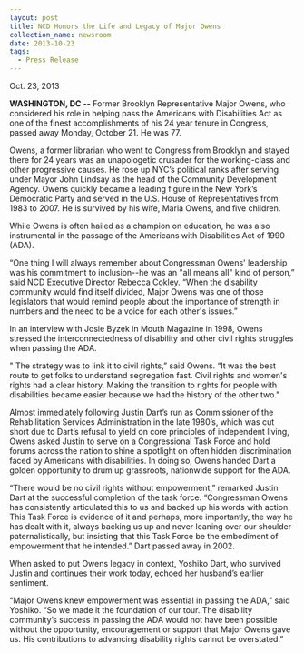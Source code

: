 ```yaml
---
layout: post
title: NCD Honors the Life and Legacy of Major Owens
collection_name: newsroom
date: 2013-10-23
tags:
  - Press Release
---
```


O﻿ct. 23, 2013

**WASHINGTON, DC --** Former Brooklyn Representative Major Owens, who considered his role in helping pass the Americans with Disabilities Act as one of the finest accomplishments of his 24 year tenure in Congress, passed away Monday, October 21. He was 77.

Owens, a former librarian who went to Congress from Brooklyn and stayed there for 24 years was an unapologetic crusader for the working-class and other progressive causes. He rose up NYC’s political ranks after serving under Mayor John Lindsay as the head of the Community Development Agency. Owens quickly became a leading figure in the New York’s Democratic Party and served in the U.S. House of Representatives from 1983 to 2007. He is survived by his wife, Maria Owens, and five children.

While Owens is often hailed as a champion on education, he was also instrumental in the passage of the Americans with Disabilities Act of 1990 (ADA).

“One thing I will always remember about Congressman Owens' leadership was his commitment to inclusion--he was an "all means all" kind of person,” said NCD Executive Director Rebecca Cokley. “When the disability community would find itself divided, Major Owens was one of those legislators that would remind people about the importance of strength in numbers and the need to be a voice for each other's issues.”

In an interview with Josie Byzek in Mouth Magazine in 1998, Owens stressed the interconnectedness of disability and other civil rights struggles when passing the ADA.

" The strategy was to link it to civil rights,” said Owens. “It was the best route to get folks to understand segregation fast. Civil rights and women's rights had a clear history. Making the transition to rights for people with disabilities became easier because we had the history of the other two."

Almost immediately following Justin Dart’s run as Commissioner of the Rehabilitation Services Administration in the late 1980’s, which was cut short due to Dart’s refusal to yield on core principles of independent living, Owens asked Justin to serve on a Congressional Task Force and hold forums across the nation to shine a spotlight on often hidden discrimination faced by Americans with disabilities. In doing so, Owens handed Dart a golden opportunity to drum up grassroots, nationwide support for the ADA.

“There would be no civil rights without empowerment,” remarked Justin Dart at the successful completion of the task force. “Congressman Owens has consistently articulated this to us and backed up his words with action.  This Task Force is evidence of it and perhaps, more importantly, the way he has dealt with it, always backing us up and never leaning over our shoulder paternalistically, but insisting that this Task Force be the embodiment of empowerment that he intended.” Dart passed away in 2002.

When asked to put Owens legacy in context, Yoshiko Dart, who survived Justin and continues their work today, echoed her husband’s earlier sentiment.

“Major Owens knew empowerment was essential in passing the ADA,” said Yoshiko. “So we made it the foundation of our tour. The disability community’s success in passing the ADA would not have been possible without the opportunity, encouragement or support that Major Owens gave us. His contributions to advancing disability rights cannot be overstated.”
